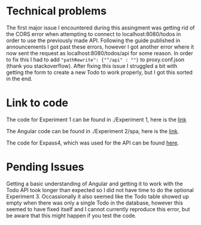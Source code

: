 # Technical problems
The first major issue I encountered during this assingment was getting rid of the CORS error when attempting to connect to localhost:8080/todos in order to use the previously made API. Following the guide published in announcements I got past these errors, however I got another error where it now sent the request as localhost:8080/todos/api for some reason. In order to fix this I had to add `"pathRewrite": {"^/api" : ""}` to proxy.conf.json (thank you stackoverflow).
After fixing this issue I struggled a bit with getting the form to create a new Todo to work properly, but I got this sorted in the end.

# Link to code
The code for Experiment 1 can be found in ./Experiment 1, here is the [link](https://github.com/spectraldesign/DAT250Expass/tree/main/Expass%206/Experiment%201)

The Angular code can be found in ./Experiment 2/spa, here is the [link](https://github.com/spectraldesign/DAT250Expass/tree/main/Expass%206/Experiment%202/spa). 

The code for Expass4, which was used for the API can be found [here](https://github.com/spectraldesign/dat250-sparkjava-counter).

# Pending Issues
Getting a basic understanding of Angular and getting it to work with the Todo API took longer than expected so I did not have time to do the optional Experiment 3.
Occassionally it also seemed like the Todo table showed up empty when there was only a single Todo in the database, however this seemed to have fixed itself and I cannot currently reproduce this error, but be aware that this might happen if you test the code.

